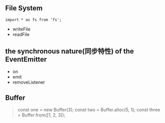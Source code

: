 ## File System
```
import * as fs from 'fs';
```
- writeFile
- readFile

## the synchronous nature(同步特性) of the EventEmitter
- on
- emit
- removeListener

## Buffer
> const one = new Buffer(3);
> const two = Buffer.alloc(5, 1);
> const three = Buffer.from([1, 2, 3]);
